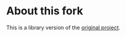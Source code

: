 # About this fork
This is a library version of the [original project](https://github.com/xnuter/http-tunnel).
